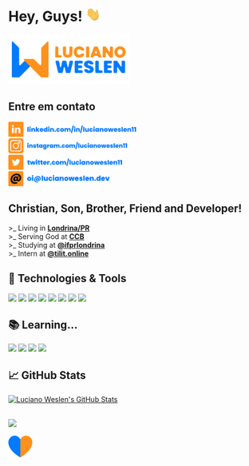 # Hey, Guys! <img src="assets/gifs/wave.gif" width="30px">


<p align="left">
  <a href="https://www.linkedin.com/in/lucianoweslen11/"
    ><img
      height="100"
      src="assets/images/logo.svg"
      alt="linkedin"
  /></a>
</p>

## Entre em contato
<p align="left">
  <a href="https://www.linkedin.com/in/lucianoweslen11/">
    <img
        height="30"
        src="assets/icons/linkedin.svg"
        alt="linkedin"
    />
  </a>
  <br/>
  <a href="https://www.instagram.com/lucianoweslen11">
    <img
      height="30"
      src="assets/icons/instagram.svg"
      alt="instagram"
    />
  </a>
  <br/>
  
  <a href="https://www.twitter.com/lucianoweslen11/">
    <img
      height="30"
      src="assets/icons/twitter.svg"
      alt="twitter" 
    />
  </a>
  <br/>
  <a href="https://mail.google.com/mail/u/0/?view=cm&fs=1&to=oi@lucianoweslen.dev&su=Digite%20o%20assunto%20aqui&body=Ol%C3%A1,%20Luciano%20Weslen!&tf=1">
    <img
      height="30"
      src="assets/icons/gmail.svg"
      alt="email" />
  </a>
</p>

## Christian, Son, Brother, Friend and Developer!
&gt;_ Living in **[Londrina/PR](https://www.google.com/maps/place/Londrina,+PR/@-23.321264,-51.2358034,12z/data=!3m1!4b1!4m5!3m4!1s0x94eb435a57af586d:0x23ac11a5c614f971!8m2!3d-23.3044524!4d-51.1695824)**
<br/>
&gt;_ Serving God at **[CCB](https://www.congregacaocristanobrasil.org.br)**
<br/>
&gt;_ Studying at **[@ifprlondrina](https://londrina.ifpr.edu.br)**
<br/>
&gt;_ Intern at **[@tilit.online](https://tilit.com.br)**
<br/>
## 🔧 Technologies & Tools
![](https://img.shields.io/badge/SO-Windowns-informational?style=for-the-badge&logo=windows&logoColor=white&color=007BFE)
![](https://img.shields.io/badge/IDE-VSCode-informational?style=for-the-badge&logo=visual-studio-code&logoColor=white&color=007BFE)
![](https://img.shields.io/badge/Code-Javascript-informational?style=for-the-badge&logo=javascript&logoColor=white&color=007BFE)
![](https://img.shields.io/badge/Web-HTML5-informational?style=for-the-badge&logo=html5&logoColor=white&color=007BFE)
![](https://img.shields.io/badge/Web-CSS3-informational?style=for-the-badge&logo=css3&logoColor=white&color=007BFE)
![](https://img.shields.io/badge/Frontend-VueJS-informational?style=for-the-badge&logo=vue.js&logoColor=white&color=007BFE)
![](https://img.shields.io/badge/Backend-NodeJS-informational?style=for-the-badge&logo=node.js&logoColor=white&color=007BFE)
![](https://img.shields.io/badge/Database-MongoDB-informational?style=for-the-badge&logo=mongodb&logoColor=white&color=007BFE)

## 📚 Learning...
![](https://img.shields.io/badge/Code-Python-informational?style=for-the-badge&logo=python&logoColor=white&color=007BFE)
![](https://img.shields.io/badge/Backend-Flask-informational?style=for-the-badge&logo=flask&logoColor=white&color=007BFE)
![](https://img.shields.io/badge/Frontend-ReactJS-informational?style=for-the-badge&logo=react&logoColor=white&color=007BFE)
![](https://img.shields.io/badge/Mobile-ReactNative-informational?style=for-the-badge&logo=react&logoColor=white&color=007BFE)

## &#x1f4c8; GitHub Stats
<a href="https://github.com/lucianoweslen11">
  <img align="center" src="https://github-readme-stats.vercel.app/api?username=lweslen&show_icons=true&line_height=27&count_private=true&title_color=007BFE&text_color=f4f6f6&icon_color=FF911C&bg_color=003975" alt="Luciano Weslen's GitHub Stats" />
</a>

<br/>
<br/>

![](https://img.shields.io/badge/Nunca%20esque%C3%A7a%20de-aproveitar%20todos%20os%20momentos-informational?style=for-the-badge&logo=quote&logoColor=white&color=FF911C)

![](/assets/icons/heart.svg)
